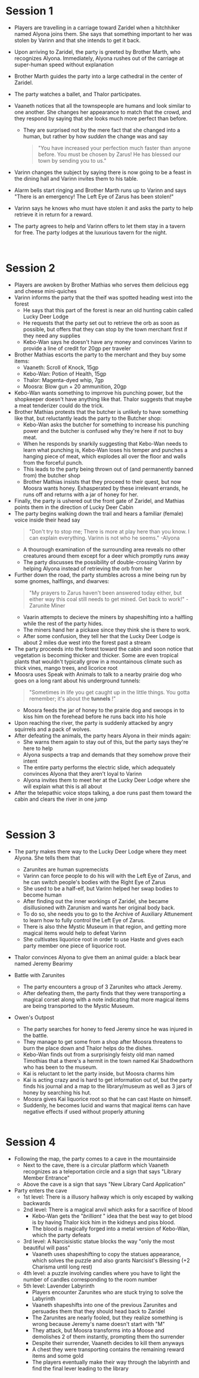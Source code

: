 

<p></p>

# Session 1

- Players are travelling in a carriage toward Zaridel when a hitchhiker named Alyona joins them. She says that something important to her was stolen by Varinn and that she intends to get it back. 
- Upon arriving to Zaridel, the party is greeted by Brother Marth, who recognizes Alyona. Immediately, Alyona rushes out of the carriage at super-human speed without explanation 

- Brother Marth guides the party into a large cathedral in the center of Zaridel. 
- The party watches a ballet, and Thalor participates. 
- Vaaneth notices that all the townspeople are humans and look similar to one another. She changes her appearance to match that the crowd, and they respond by saying that she looks much more perfect than before. 
  - They are surprised not by the mere fact that she changed into a human, but rather by how *sudden* the change was and say 
    > "You have increased your perfection much faster than anyone before. You must be chosen by Zarus! He has blessed our town by sending you to us."

- Varinn changes the subject by saying there is now going to be a feast in the dining hall and Varinn invites them to his table.
-  Alarm bells start ringing and Brother Marth runs up to Varinn and says "There is an emergency! The Left Eye of Zarus has been stolen!" 
-  Varinn says he knows who must have stolen it and asks the party to help retrieve it in return for a reward. 
-  The party agrees to help and Varinn offers to let them stay in a tavern for free. The party lodges at the luxurious tavern for the night. 

<div style="page-break-after:always">&nbsp;</div>


# Session 2

- Players are awoken by Brother Mathias who serves them delicious egg and cheese mini-quiches 
- Varinn informs the party that the theif was spotted heading west into the forest
  -  He says that this part of the forest is near an old hunting cabin called Lucky Deer Lodge
  -  He requests that the party set out to retrieve the orb as soon as possible, but offers that they can stop by the town merchant first if they need any supplies
  -  Kebo-Wan says he doesn't have any money and convinces Varinn to provide a line of credit for 20gp per traveler
- Brother Mathias escorts the party to the merchant and they buy some items:
  - Vaaneth: Scroll of Knock, 15gp
  - Kebo-Wan: Potion of Health, 15gp
  - Thalor: Magenta-dyed whip, 7gp
  - Moosra: Blow gun + 20 ammunition, 20gp
- Kebo-Wan wants something to imprrove his punching power, but the shopkeeper doesn't have anything like that. Thalor suggests that maybe a meat tenderizer could do the trick.
- Brother Mathias protests that the butcher is unlikely to have something like that, but reluctantly leads the party to the Butcher shop:
  - Kebo-Wan asks the butcher for something to increase his punching power and the butcher is confused why they're here if not to buy meat.
  - When he responds by snarkily suggesting that Kebo-Wan needs to learn what punching is, Kebo-Wan loses his temper and punches a hanging piece of meat, which explodes all over the floor and walls from the forceful punch. 
  - This leads to the party being thrown out of (and permanently banned from) the butcher shop
  - Brother Mathias insists that they proceed to their quest, but now Moosra wants honey. Exhasperated by these irrelevant errands, he runs off and returns with a jar of honey for her. 
- Finally, the party is ushered out the front gate of Zaridel, and Mathias points them in the direction of Lucky Deer Cabin
- The party begins walking down the trail and hears a familiar (female) voice inside their head say 
  > "Don't try to stop me; There is more at play here than you know. I can explain everything.
  > Varinn is not who he seems." -Alyona
  - A thourough examination of the surrounding area reveals no other creatures around them except for a deer which promptly runs away 
  - The party discusses the possibility of double-crossing Varinn by helping Alyona instead of retrieving the orb from her
- Further down the road, the party stumbles across a mine being run by some gnomes, halflings, and dwarves:
   > "My prayers to Zarus haven't been answered today either, but either way this coal still needs to get mined. Get back to work!" - Zarunite Miner
   - Vaarin attempts to decieve the miners by shapeshifting into a halfling while the rest of the party hides.
   - The miners hand her a pickaxe since they think she is there to work. 
   - After some confusion, they tell her that the Lucky Deer Lodge is about 2 miles due west into the forest past a stream
 - The party proceeds into the forest toward the cabin and soon notice that vegetation is becoming thicker and thicker. Some are even tropical plants that wouldn't typically grow in a mountainous climate such as thick vines, mango trees, and licorice root
 - Moosra uses Speak with Animals to talk to a nearby prairie dog who goes on a long rant about his underground tunnels:
    > "Sometimes in life you get caught up in the little things. You gotta remember; it's about the **tunnels** !"
    - Moosra feeds the jar of honey to the prairie dog and swoops in to kiss him on the forehead before he runs back into his hole
 - Upon reaching the river, the party is suddenly attacked by angry squirrels and a pack of wolves. 
 - After defeating the animals, the party hears Alyona in their minds again:
   - She warns them again to stay out of this, but the party says they're here to help
   - Alyona suspects a trap and demands that they somehow prove their intent
   - The entire party performs the electric slide, which adequately convinces Alyona that they aren't loyal to Varinn
   - Alyona invites them to meet her at the Lucky Deer Lodge where she will explain what this is all about  
  - After the telepathic voice stops talking, a doe runs past them toward the cabin and clears the river in one jump
  
  <div style="page-break-after:always">&nbsp;</div>


# Session 3
- The party makes there way to the Lucky Deer Lodge where they meet Alyona. She tells them that
  -  Zarunites are human supremecists
  - Varinn can force people to do his will with the Left Eye of Zarus, and he can switch people's bodies with the Right Eye of Zarus
  - She used to be a half-elf, but Varinn helped her swap bodies to become human
  - After finding out the inner workings of Zaridel, she became disillusioned with Zarunism and wants her original body back. 
  - To do so, she needs you to go to the Archive of Auxiliary Attunement to learn how to fully control the Left Eye of Zarus.
  - There is also thhe Mystic Museum in that region, and getting more magical items would help to defeat Varinn
  - She cultivates liquorice root in order to use Haste and gives each party member one piece of liquorice root. 

- Thalor convinces Alyona to give them an animal guide: a black bear named Jeremy Bearimy 
- Battle with Zarunites
  - The party encounters a group of 3 Zarunites who attack Jeremy.
  -  After defeating them, the party finds that they were transporting a magical corset along with a note indicating that more magical items are being transported to the Mystic Museum.
- Owen's Outpost
  -  The party searches for honey to feed Jeremy since he was injured in the battle. 
  -  They manage to get some from a shop after Moosra threatens to burn the place down and Thalor helps do the dishes.
  -  Kebo-Wan finds out from a surprisingly feisty old man named Timothias that a there's a hermit in the town named Kai Shadowthorn who has been to the museum.
  -  Kai is reluctant to let the party inside, but Moosra charms him
  -  Kai is acting crazy and is hard to get information out of, but the party finds his journal and a map to the library/museum as well as 3 jars of honey by searching his hut.
  -  Moosra gives Kai liquorice root so that he can cast Haste on himself. 
  -  Suddenly, he becomes lucid and warns that magical items can have negative effects if used without properly attuning

  
  <div style="page-break-after:always">&nbsp;</div>

# Session 4
- Following the map, the party comes to a cave in the mountainside 
  - Next to the cave, there is a circular platform which Vaaneth recognizes as a teleportation circle and a sign that says "Library Member Entrance"
  - Above the cave is a sign that says "New Library Card Application"
- Party enters the cave
  - 1st level: There is a illusory hallway which is only escaped by walking backwards
  - 2nd level:  There is a magical anvil which asks for a sacrifice of blood
    - Kebo-Wan gets the "*brilliant* " idea that the best way to get blood is by having Thalor kick him in the kidneys and piss blood.
    - The blood is magically forged into a metal version of Kebo-Wan, which the party defeats
  - 3rd level: A Narcisisistic statue blocks the way "only the most beautiful will pass"
    - Vaaneth uses shapeshifting to copy the statues appearance, which solves the puzzle and also grants Narcisist's Blessing (+2 Charisma until long rest)
  - 4th level: a puzzle involving candles where you have to light the number of candles corresponding to the room number
  - 5th level: Lavender Labyrinth
    - Players encounter Zarunites who are stuck trying to solve the Labyrinth
    - Vaaneth shapeshifts into one of the previous Zarunites and persuades them that they should head back to Zaridel
    - The Zarunites are nearly fooled, but they realize something is wrong because Jeremy's name doesn't start with "M" 
    - They attack, but Moosra transforms into a Moose and demolishes 2 of them instantly, prompting them tho surrender
    - Despite their surrender, Vaaneth decides to kill them anyways
    - A chest they were transporting contains the remaining reward items and some gold
    - The players eventually make their way through the labyrinth and find the final lever leading to the library